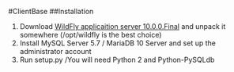 #ClientBase
##Installation

1. Download [WildFly applicaition server 10.0.0.Final](http://wildfly.org/downloads/) and unpack it somewhere (/opt/wildfly is the best choice)
2. Install MySQL Server 5.7 / MariaDB 10 Server and set up the administrator account
3. Run setup.py /You will need Python 2 and Python-PySQLdb

